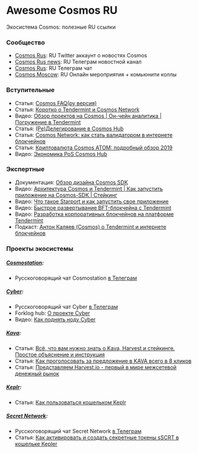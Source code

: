 # Awesome Cosmos RU

Экосистема Cosmos: полезные RU ссылки

### Сообщество
- [Cosmos Rus](https://twitter.com/cosmos_rus): RU Twitter аккаунт о новостях Cosmos
- [Cosmos Rus news](https://t.me/cosmosinrussian): RU Телеграм новостной канал
- [Cosmos Rus](https://t.me/CosmosprojectRu): RU Телеграм чат
- [Cosmos Moscow](https://www.meetup.com/Cosmos-Moscow/): RU Онлайн мероприятия + комьюнити коллы

### Вступительные
- Статья: [Cosmos FAQ(ру версия)](https://medium.com/cosmos-russia/cosmos-faq-%D1%80%D1%83%D1%81%D1%81%D0%BA%D0%B0%D1%8F-%D0%B2%D0%B5%D1%80%D1%81%D0%B8%D1%8F-9bf6c76573d1)
- Статья: [Коротко о Tendermint и Cosmos Network](https://medium.com/cosmos-russia/%D0%BA%D0%BE%D1%80%D0%BE%D1%82%D0%BA%D0%BE-%D0%BE-tendermint-%D0%B8-cosmos-network-f447789b7e45)
- Видео: [Обзор проектов на Cosmos | Он-чейн аналитика | Погружение в Tendermint](https://www.youtube.com/watch?v=NZd3UUUWIpw)
- Статья: [(Ре)Делегирование в Cosmos Hub](https://medium.com/cosmos-russia/%D1%80%D0%B5-%D0%B4%D0%B5%D0%BB%D0%B5%D0%B3%D0%B8%D1%80%D0%BE%D0%B2%D0%B0%D0%BD%D0%B8%D0%B5-%D0%B2-cosmos-hub-52cacbcb26f6)
- Статья: [Cosmos Network: как стать валидатором в интернете блокчейнов](https://decenter.org/ru/cosmos-network-kak-stat-validatorom-v-internete-blokcheynov)
- Статья: [Криптовалюта Cosmos ATOM: подробный обзор 2019](https://ruscoins.info/crypto-currency/cosmos/)
- Видео: [Экономика PoS Cosmos Hub](https://www.youtube.com/watch?v=qvc8ELSVdpc)

### Экспертные
- Документация: [Обзор дизайна Cosmos SDK](https://docs.cosmos.network/master/ru/intro/sdk-design.html)
- Видео: [Архитектура Cosmos и Tendermint | Как запустить приложение на Cosmos-SDK | Cтейкинг](https://www.youtube.com/watch?v=GkuH7VqzgFA)
- Видео: [Что такое Starport и как запустить свое приложение](https://www.youtube.com/watch?v=kRJAbS-xgBQ)
- Видео: [Быстрое развертывание BFT-блокчейна с Tendermint](https://www.youtube.com/watch?v=Qa5dYhe0wp4)
- Видео: [Разработка корпоративных блокчейнов на платформе Tendermint](https://www.youtube.com/watch?v=lOms16YzCD0)
- Подкаст: [Антон Каляев (Cosmos) о Tendermint и интернете блокчейнов](https://podcasts.apple.com/us/podcast/%D0%B1%D0%B1-068-%D0%B0%D0%BD%D1%82%D0%BE%D0%BD-%D0%BA%D0%B0%D0%BB%D1%8F%D0%B5%D0%B2-cosmos-%D0%BE-tendermint-%D0%B8-%D0%B8%D0%BD%D1%82%D0%B5%D1%80%D0%BD%D0%B5%D1%82%D0%B5/id1289965366?i=1000434929239&l=da)

### Проекты экосистемы

##### [Cosmostation](https://www.cosmostation.io/):
- Русскоговорящий чат Cosmostation [в Телеграм](https://t.me/cosmostation_ru)

##### [Cyber](https://cyber.page/):
- Русскоговорящий чат Cyber [в Телеграм](https://t.me/cyber_russian_community)
- Forklog hub: [О проекте Cyber](https://hub.forklog.com/companies/cyber/)
- Видео: [Как поднять ноду Cyber](https://www.youtube.com/watch?v=f6CTDj7cPGY)

##### [Kava](https://www.kava.io/):
- Статья: [Всё, что вам нужно знать о Kava, Harvest и стейкинге. Простое объяснение и инструкция](https://antropocosmist.medium.com/%D0%B2%D1%81%D1%91-%D1%87%D1%82%D0%BE-%D0%B2%D0%B0%D0%BC-%D0%BD%D1%83%D0%B6%D0%BD%D0%BE-%D0%B7%D0%BD%D0%B0%D1%82%D1%8C-%D0%BE-kava-harvest-%D0%B8-%D1%81%D1%82%D0%B5%D0%B9%D0%BA%D0%B8%D0%BD%D0%B3%D0%B5-%D0%BF%D1%80%D0%BE%D1%81%D1%82%D0%BE%D0%B5-%D0%BE%D0%B1%D1%8A%D1%8F%D1%81%D0%BD%D0%B5%D0%BD%D0%B8%D0%B5-%D0%B8-%D0%B8%D0%BD%D1%81%D1%82%D1%80%D1%83%D0%BA%D1%86%D0%B8%D1%8F-5b1e2388c692)
- Статья: [Как проголосовать за предложение в KAVA всего в 8 кликов](https://antropocosmist.medium.com/%D0%BA%D0%B0%D0%BA-%D0%BF%D1%80%D0%BE%D0%B3%D0%BE%D0%BB%D0%BE%D1%81%D0%BE%D0%B2%D0%B0%D1%82%D1%8C-%D0%B7%D0%B0-%D0%BF%D1%80%D0%B5%D0%B4%D0%BB%D0%BE%D0%B6%D0%B5%D0%BD%D0%B8%D0%B5-%D0%B2-kava-%D0%B2%D1%81%D0%B5%D0%B3%D0%BE-%D0%B2-8-%D0%BA%D0%BB%D0%B8%D0%BA%D0%BE%D0%B2-645ec4f7c5e0)
- Статья: [Представляем Harvest.io - первый в мире межсетевой денежный рынок](https://antropocosmist.medium.com/%D0%BF%D1%80%D0%B5%D0%B4%D1%81%D1%82%D0%B0%D0%B2%D0%BB%D1%8F%D0%B5%D0%BC-harvest-io-%D0%BF%D0%B5%D1%80%D0%B2%D1%8B%D0%B9-%D0%B2-%D0%BC%D0%B8%D1%80%D0%B5-%D0%BC%D0%B5%D0%B6%D1%81%D0%B5%D1%82%D0%B5%D0%B2%D0%BE%D0%B9-%D0%B4%D0%B5%D0%BD%D0%B5%D0%B6%D0%BD%D1%8B%D0%B9-%D1%80%D1%8B%D0%BD%D0%BE%D0%BA-1049c8401f4b)

##### [Keplr](https://chrome.google.com/webstore/detail/keplr/dmkamcknogkgcdfhhbddcghachkejeap?hl=en):
- Статья: [Как пользоваться кошельком Keplr](https://antropocosmist.medium.com/%D0%BA%D0%B0%D0%BA-%D0%BF%D0%BE%D0%BB%D1%8C%D0%B7%D0%BE%D0%B2%D0%B0%D1%82%D1%8C%D1%81%D1%8F-%D0%BA%D0%BE%D1%88%D0%B5%D0%BB%D1%8C%D0%BA%D0%BE%D0%BC-keplr-462d430615b3)

##### [Secret Network](https://scrt.network/):
- Русскоговорящий чат Secret Network [в Телеграм](https://t.me/scrt_russia)
- Статья: [Как активировать и создать секретные токены sSCRT в кошельке Kepler](https://antropocosmist.medium.com/%D0%BA%D0%B0%D0%BA-%D0%B0%D0%BA%D1%82%D0%B8%D0%B2%D0%B8%D1%80%D0%BE%D0%B2%D0%B0%D1%82%D1%8C-%D0%B8-%D1%81%D0%BE%D0%B7%D0%B4%D0%B0%D1%82%D1%8C-%D1%81%D0%B5%D0%BA%D1%80%D0%B5%D1%82%D0%BD%D1%8B%D0%B5-%D1%82%D0%BE%D0%BA%D0%B5%D0%BD%D1%8B-sscrt-%D0%B2-%D0%BA%D0%BE%D1%88%D0%B5%D0%BB%D1%8C%D0%BA%D0%B5-kepler-e0692c2baefd)

